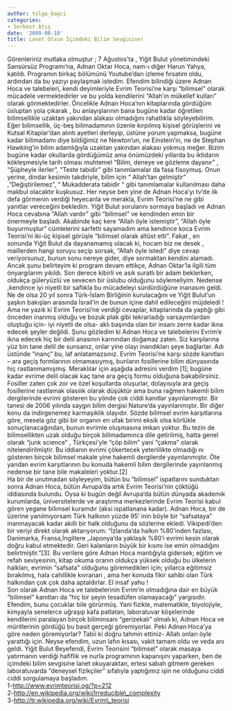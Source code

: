 ```yaml
---
author: tolga_bagci
categories:
- Serbest Atış
date: '2009-08-18'
title: Lanet Olsun İçimdeki Bilim Sevgisine!
---
```


Görenleriniz mutlaka olmuştur ; 7 Ağustos’ta , Yiğit Bulut yönetimindeki Sansürsüz Programı’na, Adnan Oktar Hoca, nam-ı diğer Harun Yahya, katıldı. Programın birkaç bölümünü Youtube’dan izleme fırsatım oldu, ardından da bu yazıyı paylaşmak istedim. Efendim bilindiği üzere Adnan Hoca ve talebeleri, kendi deyimleriyle Evrim Teorisi’ne karşı “bilimsel” olarak mücadele vermektedirler ve bu yolda kendilerini “Allah’ın mükellef kulları” olarak görmektedirler. Öncelikle Adnan Hoca’nın kitaplarında gördüğüm üsluptan yola çıkarak , bu anlayışlarının bana bugüne kadar öğretilen bilimsellikle uzaktan yakından alakası olmadığını rahatlıkla söyleyebilirim. Eğer bilimsellik, üç-beş bilimadamının özenle kırpılmış kişisel görüşlerini ve Kutsal Kitaplar’dan alıntı ayetleri derleyip, üstüne yorum yapmaksa, bugüne kadar bilimadamı diye bildiğimiz ne Newton’un, ne Einstein’in, ne de Stephan Hawking’in bilim adamlığıyla uzaktan yakından alakası yokmuş meğer. Bizim bugüne kadar okullarda gördüğümüz ama önümüzdeki yıllarda bu iktidarın kökleşmesiyle tarih olması muhtemel “Bilim, deneye ve gözleme dayanır” , “Şüpheyle ilerler”, “Teste tabidir” gibi tanımlamalar da fasa fisoymuş. Onun yerine, dindar kesimin takdiriyle, bilim için “ Allah’tan gelmiştir” ,“Değiştirilemez”, “ Mukadderata tabidir “ gibi tanımlamalar kullanılması daha makbul olacaktır kuşkusuz. Her neyse ben yine de Adnan Hoca’yı tv’de ilk defa görmenin verdiği heyecanla ve merakla, Evrim Teorisi’ne ne gibi yanıtlar vereceğini bekledim. Yiğit Bulut sorularını sormaya başladı ve Adnan Hoca cevabına “Allah vardır” gibi “bilimsel” ve kendinden emin bir önermeyle başladı. Akabinde kaç kere “Allah öyle istemiştir”, “Allah öyle buyurmuştur” cümlelerini sarfetti sayamadım ama kendince koca Evrim Teorisi’ni iki-üç kişisel görüşle “bilimsel olarak altüst etti”. Fakat , en sonunda Yiğit Bulut da dayanamamış olacak ki, hocam biz ne desek , maillerden hangi soruyu seçip sorsak, “Allah öyle istedi” diye cevap veriyorsunuz, bunun sonu nereye gider, diye sormaktan kendini alamadı.  
Ancak şunu belirteyim ki program devam ettikçe, Adnan Oktar’la ilgili tüm önyargılarım yıkıldı. Son derece kibirli ve asık suratlı bir adam beklerken, oldukça güleryüzlü ve sevecen bir üslubu olduğunu söylemeliyim. Nedense ,kendince iyi niyetli bir saflıkla bu mücadeleyi sürdürdüğüne inanasım geldi. Ne de olsa 20 yıl sonra Türk-İslam Birliğinin kurulacağını ve Yiğit Bulut’un şaşkın bakışları arasında İsrail’in de bunun içine dahil edileceğini müjdeledi ! Ama ne yazık ki Evrim Teorisi’ne verdiği cevaplar, kitaplarında da yaptığı gibi önceden inanmış olduğu ve bozuk plak gibi tekrarladığı varsayımlardan oluştuğu için- iyi niyetli de olsa- aklı başında olan bir insanı zerre kadar ikna edecek şeyler değildi. Şunu gözledim ki Adnan Hoca ve talebelerini Evrim’e ikna edecek hiç bir delil anasının karnından doğamaz zaten. Siz karşılarına yüz bin tane delil de sunsanız, onlar yine olayı inandıkları şeye bağlarlar. Adı üstünde “inanç” bu, laf anlatamazsınız. Evrim Teorisi’ne karşı sözde kanıtları – ara geçiş formlarının olmamasıymış, bunların fosillerine bilim dünyasında hiç rastlanmamışmış. Meraklılar için aşağıda adresini verdim \[1\]; bugüne kadar evrime delil olacak kaç tane ara geçiş formu olduğuna bakabilirsiniz. Fosiller zaten çok zor ve özel koşullarda oluşurlar, dolayısıyla ara geçiş fosillerine rastlamak olasılık olarak düşüktür ama buna rağmen hakemli bilim dergilerinde evrimi gösteren bu yönde çok ciddi kanıtlar yayınlanmıştır. Bir tanesi de 2006 yılında saygın bilim dergisi Nature’da yayınlanmıştır. Bir diğer konu da indirgenemez karmaşıklık olayıdır. Sözde bilimsel evrim karşıtlarına göre, mesela göz gibi bir organın en ufak birimi eksik olsa körlükle sonuçlanacağından, bunun evrimle oluşmasına imkan yoktur. Bu tezin de bilimsellikten uzak olduğu birçok bilimadamınca dile getirilmiş, hatta genel olarak “junk science” , Türkçesi’yle “çöp bilim” yani “çakma” olarak nitelendirilmiştir. Bu iddianın evrimi çökertecek yeterlilikte olmadığı nı gösteren birçok bilimsel makale yine hakemli dergilerde yayınlanmıştır. Öte yandan evrim karşıtlarının bu konuda hakemli bilim dergilerinde yayınlanmış nedense bir tane bile makaleleri yoktur.\[2\]  
Ha bir de unutmadan söyleyeyim, bütün bu “bilimsel” ispatlarını sunduktan sonra Adnan Hoca, bütün Avrupa’da artık Evrim Teorisi’nin çöktüğü iddiasında bulundu. Oysa ki bugün değil Avrupa’da bütün dünyada akademik kurumlarda, üniversitelerde ve araştırma merkezlerinde Evrim Teorisi kabul gören yegane bilimsel kuramdır (aksi ispatlanana kadar). Adnan Hoca, bir de üzerine yanılmıyorsam Türk halkının yüzde 95’ inin böyle bir “safsataya” inanmayacak kadar akıllı bir halk olduğunu da sözlerine ekledi. Vikipedi’den bir veriyi direkt olarak aktarıyorum: “İzlanda’da halkın %80’inden fazlası, Danimarka, Fransa,İngiltere ,Japonya’da yaklaşık %80’i evrimi kesin olarak doğru kabul etmektedir. Geri kalanların büyük bir kısmı ise emin olmadığını belirtmiştir.”\[3\]. Bu verilere göre Adnan Hoca mantığıyla gidersek; eğitim ve refah seviyesinin, kitap okuma oranın oldukça yüksek olduğu bu ülkelerin halkları, evrimin “safsata” olduğunu göremedikleri için; yıllarca eğitimsiz bırakılmış, hala cahillikle kıvranan , ama her konuda fikir sahibi olan Türk halkından çok çok daha aptaldırlar. El insaf yahu !  
Son olarak Adnan Hoca ve talebelerinin Evrim’in olmadığına dair en büyük “bilimsel” kanıtları da “hiç bir şeyin tesadüfen olamayacağı” yargısıdır. Efendim, bunu çocuklar bile görürmüş. Yani fizikle, matematikle, biyolojiyle, kimyayla senelerce uğraşıp kafa patlatan, laboratuvar köşelerinde kendilerini paralayan birçok biliminsanı “gerizekalı” olmalı ki, Adnan Hoca ve müritlerinin gördüğü bu basit gerçeği göremiyorlar. Peki Adnan Hoca’ya göre neden göremiyorlar? Tabii ki doğru tahmin ettiniz- Allah onları öyle yarattığı için. Neyse efendim, uzun lafın kısası, vakit tamam oldu ve veda anı geldi. Yiğit Bulut Beyefendi, Evrim Teorisini “bilimsel” olarak masaya yatırmanın verdiği hafiflik ve nurla programının kapanışını yaparken, ben de içimdeki bilim sevgisine lanet okuyaraktan, ertesi sabah gitmem gereken laboratuvarda “deneysel fizikçiler” sıfatıyla yaptığımız işin ne olduğunu ciddi ciddi sorgulamaya başladım.  
1-http://www.evrimteorisi.og/?p=212  
2-http://en.wikipedia.org/wiki/Irreducible\_complexity  
3-http://tr.wikipedia.org/wiki/Evrim\_teorisi